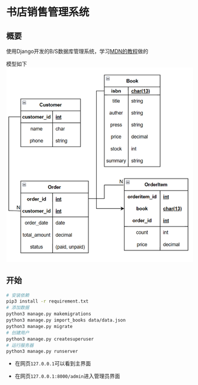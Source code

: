 # 书店销售管理系统

## 概要

使用Django开发的B/S数据库管理系统，学习[MDN的教程](https://github.com/mdn/django-locallibrary-tutorial)做的

模型如下
![ER diagram](BookstoreSalesManagementSystem/data/ER_diagram.png)


## 开始

```bash
# 安装依赖
pip3 install -r requirement.txt
# 添加数据
python3 manage.py makemigrations
python3 manage.py import_books data/data.json
python3 manage.py migrate
# 创建用户
python3 manage.py createsuperuser
# 运行服务器
python3 manage.py runserver
```

- 在网页`127.0.0.1`可以看到主界面

- 在网页`127.0.0.1:8000/admin`进入管理员界面
